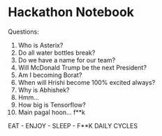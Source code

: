 # Hackathon Notebook

Questions:
1. Who is Asterix?
2. Do all water bottles break?
3. Do we have a name for our team?
4. Will McDonald Trump be the next President?
5. Am I becoming Borat?
6. When will Hrishi become 100% excited always?
7. Why is Abhishek?
8. Hmm...
9. How big is Tensorflow?
10. Main pagal hoon... f**k

EAT - ENJOY - SLEEP - F**K DAILY CYCLES
